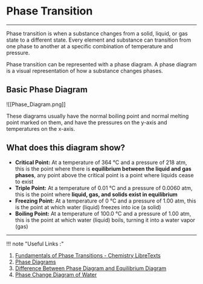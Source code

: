 # Phase Transition
---
Phase transition is when a substance changes from a solid, liquid, or gas state to a different state. Every element and substance can transition from one phase to another at a specific combination of temperature and pressure.

Phase transition can be represented with a phase diagram. A phase diagram is a visual representation of how a substance changes phases.

## Basic Phase Diagram 
![[Phase_Diagram.png]]

These diagrams usually have the normal boiling point and normal melting point marked on them, and have the pressures on the y-axis and temperatures on the x-axis.

## What does this diagram show?
- **Critical Point:** At a temperature of 364 °C and a pressure of 218 atm, this is the point where there is **equilibrium between the liquid and gas phases**, any point above the critical point is a point where liquids cease to exist
- **Triple Point:** At a temperature of 0.01 °C and a pressure of 0.0060 atm, this is the point where **liquid, gas, and solids exist in equilibrium**
- **Freezing Point:** At a temperature of 0 °C and a pressure of 1.00 atm, this is the point at which water (liquid) freezes into ice (a solid)
- **Boiling Point:** At a temperature of 100.0 °C and a pressure of 1.00 atm, this is the point at which water (liquid) boils, turning it into a water vapor (gas)

---
!!! note "Useful Links :"
1. [Fundamentals of Phase Transitions - Chemistry LibreTexts](https://chem.libretexts.org/Bookshelves/Physical_and_Theoretical_Chemistry_Textbook_Maps/Supplemental_Modules_(Physical_and_Theoretical_Chemistry)/Physical_Properties_of_Matter/States_of_Matter/Phase_Transitions/Fundamentals_of_Phase_Transitions)
2. [Phase Diagrams](https://chemed.chem.purdue.edu/genchem/topicreview/bp/ch14/phase.php)
3. [Difference Between Phase Diagram and Equilibrium Diagram](https://www.differencebetween.com/difference-between-phase-diagram-and-vs-equilibrium-diagram/)
4. [Phase Change Diagram of Water](https://www.expii.com/t/phase-change-diagram-of-water-overview-importance-8031)



